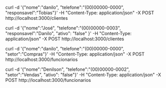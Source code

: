curl -d '{"nome":"danilo", "telefone":"(00)00000-0000", "responsavel":"Tobias"}' -H "Content-Type: application/json" -X POST http://localhost:3000/clientes

curl -d '{"nome":"José", "telefone":"(00)00000-0003", "responsavel":"Danilo", "ativo": "false" }' -H "Content-Type: application/json" -X POST http://localhost:3000/clientes



curl -d '{"nome":"danilo", "telefone":"(00)00000-0000", "setor":"Compras"}' -H "Content-Type: application/json" -X POST http://localhost:3000/funcionarios

curl -d '{"nome":"Denilson", "telefone":"(00)00000-0002", "setor":"Vendas", "ativo": "false"}' -H "Content-Type: application/json" -X POST http://localhost:3000/funcionarios

